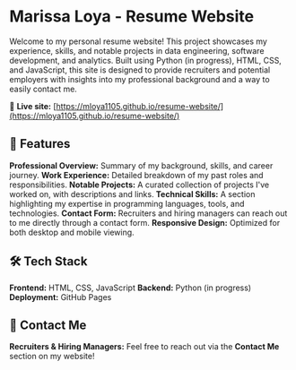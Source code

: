 # Marissa Loya - Resume Website
Welcome to my personal resume website! This project showcases my experience, skills, and notable projects in data engineering, software development, and analytics. Built using Python (in progress), HTML, CSS, and JavaScript, this site is designed to provide recruiters and potential employers with insights into my professional background and a way to easily contact me.

🔗 **Live site:** [https://mloya1105.github.io/resume-website/](https://mloya1105.github.io/resume-website/)

## 🚀 Features
**Professional Overview:** Summary of my background, skills, and career journey.
**Work Experience:** Detailed breakdown of my past roles and responsibilities.
**Notable Projects:** A curated collection of projects I've worked on, with descriptions and links.
**Technical Skills:** A section highlighting my expertise in programming languages, tools, and technologies.
**Contact Form:** Recruiters and hiring managers can reach out to me directly through a contact form.
**Responsive Design:** Optimized for both desktop and mobile viewing.

## 🛠️ Tech Stack
**Frontend:** HTML, CSS, JavaScript
**Backend:** Python (in progress)
**Deployment:** GitHub Pages

## 📩 Contact Me
**Recruiters & Hiring Managers:** Feel free to reach out via the **Contact Me** section on my website!  